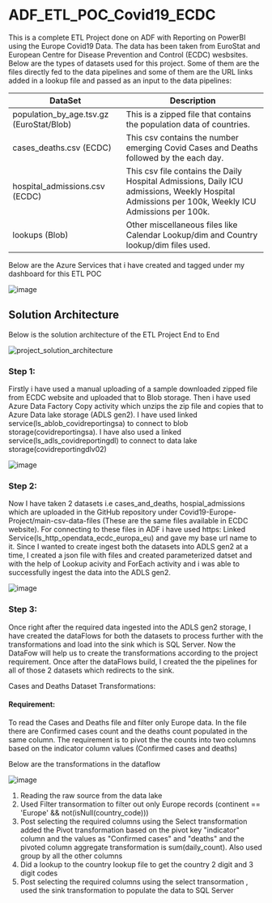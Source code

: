 # ADF_ETL_POC_Covid19_ECDC
This is a complete ETL Project done on ADF with Reporting on PowerBI using the Europe Covid19 Data. The data has been taken from EuroStat and European Centre for Disease Prevention and Control (ECDC) wesbsites.
Below are the types of datasets used for this project. Some of them are the files directly fed to the data pipelines and some of them are the URL links added in a lookup file and passed as an input to the data pipelines:

| DataSet | Description | 
|----------|---------- |
| population_by_age.tsv.gz (EuroStat/Blob) | This is a zipped file that contains the population data of countries. |
| cases_deaths.csv (ECDC) | This csv contains the number emerging Covid Cases and Deaths followed by the each day. |
| hospital_admissions.csv (ECDC) | This csv file contains the Daily Hospital Admissions, Daily ICU admissions, Weekly Hospital Admissions per 100k, Weekly ICU Admissions per 100k. |
| lookups (Blob) | Other miscellaneous files like Calendar Lookup/dim and Country lookup/dim files used. |

Below are the Azure Services that i have created and tagged under my dashboard for this ETL POC

![image](https://github.com/user-attachments/assets/ceabee6c-291c-44f8-8b1b-6e52971995b4)


## Solution Architecture

Below is the solution architecture of the ETL Project End to End

![project_solution_architecture](https://github.com/user-attachments/assets/9ff2c862-0cc5-4255-9e45-6627b032a57e)

### Step 1:
Firstly i have used a manual uploading of a sample downloaded zipped file from ECDC website and uploaded that to Blob storage. Then i have used Azure Data Factory Copy activity which unzips the zip file and copies that to Azure Data lake storage (ADLS gen2). I have used linked service(ls_ablob_covidreportingsa) to connect to blob storage(covidreportingsa). I have also used a linked service(ls_adls_covidreportingdl) to connect to data lake storage(covidreportingdlv02)

![image](https://github.com/user-attachments/assets/6132774c-2641-4e7f-b07f-f4f968a71020)

### Step 2:
Now I have taken 2 datasets i.e cases_and_deaths, hospial_admissions which are uploaded in the GitHub repository under Covid19-Europe-Project/main-csv-data-files (These are the same files available in ECDC website). For connecting to these files in ADF i have used  https: Linked Service(ls_http_opendata_ecdc_europa_eu) and gave my base url name to it. Since I wanted to create ingest both the datasets into ADLS gen2 at a time, I created a json file with  files and created parameterized datset and with the help of Lookup acivity and ForEach activity and i was able to successfully ingest the data into the ADLS gen2.

![image](https://github.com/user-attachments/assets/0f08f8d5-057d-473e-9f8a-86f765e3a27b)

### Step 3:
Once right after the required data ingested into the ADLS gen2 storage, I have created the dataFlows for both the datasets to process further with the transformations and load into the sink which is SQL Server. Now the DataFow will help us to create the transformations according to the project requirement. Once after the dataFlows build, I created the the pipelines for all of those 2 datasets which redirects to the sink.



Cases and Deaths Dataset Transformations:
#### Requirement:
To read the Cases and Deaths file and filter only Europe data. In the file there are Confirmed cases count and the deaths count populated in the same column. The requirement is to pivot the the counts into two columns based on the indicator column values (Confirmed cases and deaths)

Below are the transformations in the dataflow

![image](https://github.com/user-attachments/assets/07007c85-ced3-48cb-acb0-b1ca9f1fa5f8)

1. Reading the raw source from the data lake
2. Used Filter transormation to filter out only Europe records (continent == 'Europe' && not(isNull(country_code)))
3. Post selecting the required columns using the Select transformation added the Pivot transformation based on the pivot key "indicator" column and the values as "Confirmed cases" and "deaths" and the pivoted column aggregate transformation is sum(daily_count). Also used group by all the other columns
4. Did a lookup to the country lookup file to get the country 2 digit and 3 digit codes
5. Post selecting the required columns using the select transormation , used the sink transformation to populate the data to SQL Server




